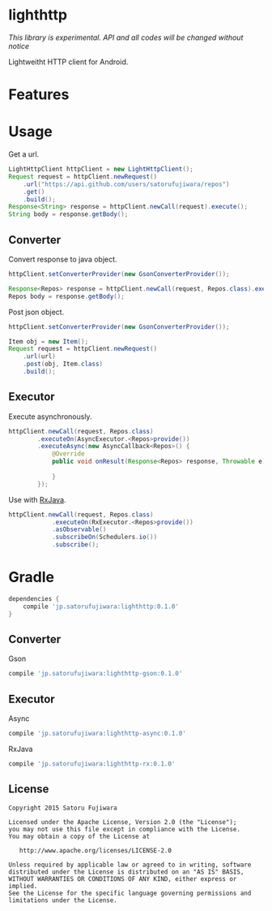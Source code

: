 lighthttp
===

*This library is experimental. API and all codes will be changed without notice*

Lightweitht HTTP client for Android.

# Features

# Usage

Get a url.
```java
LightHttpClient httpClient = new LightHttpClient();
Request request = httpClient.newRequest()
    .url("https://api.github.com/users/satorufujiwara/repos")
    .get()
    .build();
Response<String> response = httpClient.newCall(request).execute();
String body = response.getBody();
```

## Converter

Convert response to java object.
```java
httpClient.setConverterProvider(new GsonConverterProvider());

Response<Repos> response = httpClient.newCall(request, Repos.class).execute();
Repos body = response.getBody();
```

Post json object.
```java
httpClient.setConverterProvider(new GsonConverterProvider());

Item obj = new Item();
Request request = httpClient.newRequest()
    .url(url)
    .post(obj, Item.class)
    .build();
```

## Executor

Execute asynchronously.
```java
httpClient.newCall(request, Repos.class)
        .executeOn(AsyncExecutor.<Repos>provide())
        .executeAsync(new AsyncCallback<Repos>() {
            @Override
            public void onResult(Response<Repos> response, Throwable e) {
                
            }
        });
```
Use with [RxJava](https://github.com/ReactiveX/RxJava).
```java
httpClient.newCall(request, Repos.class)
            .executeOn(RxExecutor.<Repos>provide())
            .asObservable()
            .subscribeOn(Schedulers.io())
            .subscribe();
```


# Gradle

```groovy
dependencies {
    compile 'jp.satorufujiwara:lighthttp:0.1.0'
}
```

## Converter
Gson
```groovy
compile 'jp.satorufujiwara:lighthttp-gson:0.1.0'
```

## Executor
Async
```groovy
compile 'jp.satorufujiwara:lighthttp-async:0.1.0'
```
RxJava
```groovy
compile 'jp.satorufujiwara:lighthttp-rx:0.1.0'
```


License
-------
    Copyright 2015 Satoru Fujiwara

    Licensed under the Apache License, Version 2.0 (the "License");
    you may not use this file except in compliance with the License.
    You may obtain a copy of the License at

       http://www.apache.org/licenses/LICENSE-2.0

    Unless required by applicable law or agreed to in writing, software
    distributed under the License is distributed on an "AS IS" BASIS,
    WITHOUT WARRANTIES OR CONDITIONS OF ANY KIND, either express or implied.
    See the License for the specific language governing permissions and
    limitations under the License.
